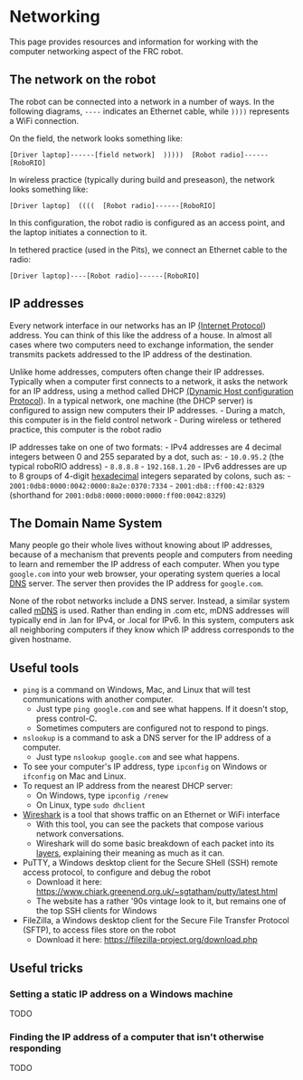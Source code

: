 # Networking
This page provides resources and information for working with the computer networking aspect of the FRC robot.

## The network on the robot
The robot can be connected into a network in a number of ways.  In the following diagrams, `----` indicates an Ethernet cable, while `))))` represents a WiFi connection.

On the field, the network looks something like:
````
[Driver laptop]------[field network]  )))))  [Robot radio]------[RoboRIO]
````

In wireless practice (typically during build and preseason), the network looks something like:
````
[Driver laptop]  ((((  [Robot radio]------[RoboRIO]
````
In this configuration, the robot radio is configured as an access point, and the laptop initiates a connection to it.

In tethered practice (used in the Pits), we connect an Ethernet cable to the radio:
````
[Driver laptop]----[Robot radio]------[RoboRIO]
````

## IP addresses
Every network interface in our networks has an IP [(Internet Protocol](https://en.wikipedia.org/wiki/Internet_Protocol)) address.  You can think of this like the address of a house.  In almost all cases where two computers need to exchange information, the sender transmits packets addressed to the IP address of the destination.

Unlike home addresses, computers often change their IP addresses.  Typically when a computer first connects to a network, it asks the network for an IP address, using a method called DHCP [(Dynamic Host configuration Protocol](https://en.wikipedia.org/wiki/Dynamic_Host_Configuration_Protocol)).  In a typical network, one machine (the DHCP server) is configured to assign new computers their IP addresses.
	- During a match, this computer is in the field control network
	- During wireless or tethered practice, this computer is the robot radio

IP addresses take on one of two formats:
	- IPv4 addresses are 4 decimal integers between 0 and 255 separated by a dot, such as:
		- `10.0.95.2` (the typical roboRIO address)
		- `8.8.8.8`
		- `192.168.1.20` 
	- IPv6 addresses are up to 8 groups of 4-digit [hexadecimal](https://en.wikipedia.org/wiki/Hexadecimal) integers separated by colons, such as:
		- `2001:0db8:0000:0042:0000:8a2e:0370:7334`
		- `2001:db8::ff00:42:8329` (shorthand for `2001:0db8:0000:0000:0000:ff00:0042:8329`)

## The Domain Name System
Many people go their whole lives without knowing about IP addresses, because of a mechanism that prevents people and computers from needing to learn and remember the IP address of each computer.  When you type `google.com` into your web browser, your operating system queries a local [DNS](https://en.wikipedia.org/wiki/Domain_Name_System) server.  The server then provides the IP address for `google.com`.  

None of the robot networks include a DNS server.  Instead, a similar system called [mDNS](https://en.wikipedia.org/wiki/Multicast_DNS) is used.  Rather than ending in .com etc, mDNS addresses will typically end in .lan for IPv4, or .local for IPv6.  In this system, computers ask all neighboring computers if they know which IP address corresponds to the given hostname.

## Useful tools
- `ping` is a command on Windows, Mac, and Linux that will test communications with another computer.
	- Just type `ping google.com` and see what happens.  If it doesn't stop, press control-C.
	- Sometimes computers are configured not to respond to pings.
- `nslookup` is a command to ask a DNS server for the IP address of a computer.
	- Just type `nslookup google.com` and see what happens.
- To see your computer's IP address, type `ipconfig` on Windows or `ifconfig` on Mac and Linux.
- To request an IP address from the nearest DHCP server:
	- On Windows, type `ipconfig /renew`
	- On Linux, type `sudo dhclient`
- [Wireshark](https://www.wireshark.org/download.html) is a tool that shows traffic on an Ethernet or WiFi interface
	- With this tool, you can see the packets that compose various network conversations.  
	- Wireshark will do some basic breakdown of each packet into its [layers](https://en.wikipedia.org/wiki/OSI_model#Examples), explaining their meaning as much as it can.
- PuTTY, a Windows desktop client for the Secure SHell (SSH) remote access protocol, to configure and debug the robot
	- Download it here: https://www.chiark.greenend.org.uk/~sgtatham/putty/latest.html
	- The website has a rather '90s vintage look to it, but remains one of the top SSH clients for Windows
- FileZilla, a Windows desktop client for the Secure File Transfer Protocol (SFTP), to access files store on the robot
	- Download it here: https://filezilla-project.org/download.php

## Useful tricks
### Setting a static IP address on a Windows machine
TODO
### Finding the IP address of a computer that isn't otherwise responding
TODO